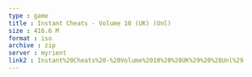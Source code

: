 ```yaml
---
type : game
title : Instant Cheats - Volume 10 (UK) (Unl)
size : 416.6 M
format : iso
archive : zip
server : myrient
link2 : Instant%20Cheats%20-%20Volume%2010%20%28UK%29%20%28Unl%29
---
```

